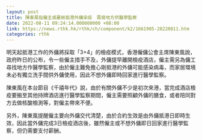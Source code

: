 ```yaml
---
layout: post
title: 陳東風指僱主或憂剛抵港外傭染疫　需覓地方供醫學監察
date: 2022-08-11 09:24:14.000000000 +08:00
link: https://news.rthk.hk/rthk/ch/component/k2/1661905-20220811.htm
categories: rthk
---
```


明天起抵港工作的外傭將採取「3+4」的檢疫模式，香港僱傭公會主席陳東風說，政府昨日的公布，令一些僱主措手不及，外傭提早離開檢疫酒店，僱主需另為傭工尋找地方作醫學監察，由於僱主難免擔心剛抵港的外傭可能感染病毒，而家居環境未必有獨立洗手間供外傭使用，因此不想外傭即時回家進行醫學監察。

陳東風在本台節目《千禧年代》說，由於有關外傭不少是初次來港，當完成酒店檢疫要搬至其他持牌酒店進行醫學監察期間，僱主需要照顧外傭的膳食，或者陪同對方去做核酸檢測等，對僱主帶來不便。

另外，陳東風提醒僱主要向外傭交代清楚，由於合約生效是由外傭抵港日即時生效，因此當外傭完成3日檢疫酒店後，雖然僱主或不想外傭即日回家進行醫學監察，但仍需要支付薪酬。
